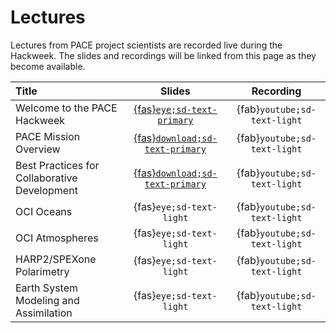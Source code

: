 # Lectures

Lectures from PACE project scientists are recorded live during the Hackweek. The slides
and recordings will be linked from this page as they become available.

| Title | Slides | Recording |
| :---- | :----: | :-------: |
| Welcome to the PACE Hackweek           | [{fas}`eye;sd-text-primary`][welcome]       | {fab}`youtube;sd-text-light` |
| PACE Mission Overview                  | [{fas}`download;sd-text-primary`][overview] | {fab}`youtube;sd-text-light` |
| Best Practices for Collaborative Development | [{fas}`download;sd-text-primary`][collab] | {fab}`youtube;sd-text-light` |
| OCI Oceans                             | {fas}`eye;sd-text-light`                    | {fab}`youtube;sd-text-light` |
| OCI Atmospheres                        | {fas}`eye;sd-text-light`                    | {fab}`youtube;sd-text-light` |
| HARP2/SPEXone Polarimetry              | {fas}`eye;sd-text-light`                    | {fab}`youtube;sd-text-light` |
| Earth System Modeling and Assimilation | {fas}`eye;sd-text-light`                    | {fab}`youtube;sd-text-light` |

[welcome]: https://docs.google.com/presentation/d/1BZ1t-3GsQ8d6ZeMfittVVJcwt4CPEUOAIeQgCfQTWcs/present?usp=sharing
[overview]: https://drive.usercontent.google.com/download?id=19luv1goUJWjQ0VEF6brp9_I19BMs28EF&export=download&authuser=0
[collab]: https://drive.usercontent.google.com/download?id=1AE5ETm5qLn6szpClIU_mJkYM_w8uopRK&export=download&authuser=0

